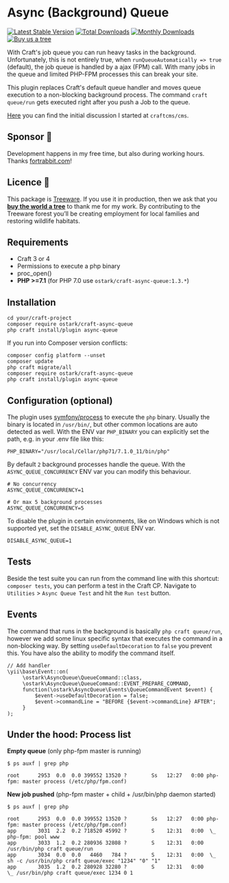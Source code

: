 # Async (Background) Queue

[![Latest Stable Version](https://poser.pugx.org/ostark/craft-async-queue/v/stable)](https://packagist.org/packages/ostark/craft-async-queue)
[![Total Downloads](https://poser.pugx.org/ostark/craft-async-queue/downloads)](https://packagist.org/packages/ostark/craft-async-queue)
[![Monthly Downloads](https://poser.pugx.org/ostark/craft-async-queue/d/monthly)](https://packagist.org/packages/ostark/craft-async-queue)
[![Buy us a tree](https://img.shields.io/badge/Treeware-%F0%9F%8C%B3-lightgreen)](https://plant.treeware.earth/ostark/craft-async-queue)


With Craft's job queue you can run heavy tasks in the background. Unfortunately, this is not entirely true, when `runQueueAutomatically => true` (default), the job queue is handled by a ajax (FPM) call.
With many jobs in the queue and limited PHP-FPM processes this can break your site.  

This plugin replaces Craft's default queue handler and moves queue execution to a non-blocking background process.
The command `craft queue/run` gets executed right after you push a Job to the queue. 

[Here](https://github.com/craftcms/cms/issues/1952) you can find the initial discussion I started at `craftcms/cms`.

## Sponsor 🐇

Development happens in my free time, but also during working hours. Thanks [fortrabbit.com](https://www.fortrabbit.com/craft-hosting)!

## Licence 🌳           

This package is [Treeware](https://treeware.earth). If you use it in production, then we ask that you [**buy the world a tree**](https://plant.treeware.earth/ostark/craft-async-queue) to thank me for my work. By contributing to the Treeware forest you’ll be creating employment for local families and restoring wildlife habitats. 

## Requirements

* Craft 3 or 4
* Permissions to execute a php binary
* proc_open()
* **PHP >=7.1** (for PHP 7.0 use `ostark/craft-async-queue:1.3.*`)

## Installation

```shell
cd your/craft-project
composer require ostark/craft-async-queue
php craft install/plugin async-queue
```

If you run into Composer version conflicts:
```
composer config platform --unset
composer update
php craft migrate/all
composer require ostark/craft-async-queue
php craft install/plugin async-queue
```


## Configuration (optional)

The plugin uses [symfony/process](https://github.com/symfony/process) to execute the `php` binary. Usually the binary is located in `/usr/bin/`, but other common locations are auto detected as well. With the ENV var `PHP_BINARY` you can explicitly set the path, e.g. in your .env file like this:
```
PHP_BINARY="/usr/local/Cellar/php71/7.1.0_11/bin/php"
```


By default `2` background processes handle the queue. With the `ASYNC_QUEUE_CONCURRENCY` ENV var you can modify this behaviour.
```
# No concurrency
ASYNC_QUEUE_CONCURRENCY=1

# Or max 5 background processes
ASYNC_QUEUE_CONCURRENCY=5
```

To disable the plugin in certain environments, like on Windows which is not supported yet, set the `DISABLE_ASYNC_QUEUE` ENV var.
```
DISABLE_ASYNC_QUEUE=1
```

## Tests

Beside the test suite you can run from the command line with this shortcut: `composer tests`, you can perform a test in the Craft CP.
Navigate to `Utilities` > `Async Queue Test` and hit the `Run test` button. 


## Events

The command that runs in the background is basically `php craft queue/run`, however we add some linux specific syntax that executes the command in a non-blocking way.
By setting `useDefaultDecoration` to `false` you prevent this. You have also the ability to modify the command itself. 

```
// Add handler
\yii\base\Event::on(
     \ostark\AsyncQueue\QueueCommand::class,
     \ostark\AsyncQueue\QueueCommand::EVENT_PREPARE_COMMAND,
     function(\ostark\AsyncQueue\Events\QueueCommandEvent $event) {
         $event->useDefaultDecoration = false;
         $event->commandLine = "BEFORE {$event->commandLine} AFTER";
     }
);
```




## Under the hood: Process list

**Empty queue** (only php-fpm master is running)
```
$ ps auxf | grep php

root      2953  0.0  0.0 399552 13520 ?        Ss   12:27   0:00 php-fpm: master process (/etc/php/fpm.conf)
````

**New job pushed** (php-fpm master + child + /usr/bin/php daemon started)
```
$ ps auxf | grep php

root      2953  0.0  0.0 399552 13520 ?        Ss   12:27   0:00 php-fpm: master process (/etc/php/fpm.conf)
app       3031  2.2  0.2 718520 45992 ?        S    12:31   0:00  \_ php-fpm: pool www
app       3033  1.2  0.2 280936 32808 ?        S    12:31   0:00 /usr/bin/php craft queue/run
app       3034  0.0  0.0   4460   784 ?        S    12:31   0:00  \_ sh -c /usr/bin/php craft queue/exec "1234" "0" "1"
app       3035  1.2  0.2 280928 32280 ?        S    12:31   0:00      \_ /usr/bin/php craft queue/exec 1234 0 1
```
